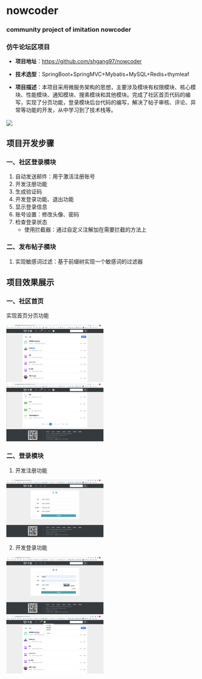 # nowcoder
### community project of imitation nowcoder

###  仿牛论坛区项目

- **项目地址**：https://github.com/shgang97/nowcoder

- **技术选型**：SpringBoot+SpringMVC+Mybatis+MySQL+Redis+thymleaf

- **项目描述**：本项目采用微服务架构的思想，主要涉及模块有权限模块、核心模块、性能模块、通知模块、搜素模块和其他模块。完成了社区首页代码的编写，实现了分页功能，登录模块后台代码的编写，解决了帖子审核、评论、异常等功能的开发，从中学习到了技术栈等。

<a href="https://github.com/shgang97/nowcoder">
  <img align="center" src="https://github-readme-stats.vercel.app/api/pin/?username=shgang97&repo=nowcoder&bg_color=000000&title_color=00ff00&icon_color=ffff33&text_color=ffffff" /></a>



## 项目开发步骤

### 一、社区登录模块

1. 自动发送邮件：用于激活注册账号
2. 开发注册功能
3. 生成验证码
4. 开发登录功能、退出功能
5. 显示登录信息
6. 账号设置：修改头像、密码
7. 检查登录状态
   - 使用拦截器：通过自定义注解加在需要拦截的方法上



### 二、发布帖子模块

1. 实现敏感词过滤：基于前缀树实现一个敏感词的过滤器

## 项目效果展示



### 一、社区首页

实现首页分页功能

<img src="./effectpicture/indexpage2022-04-08_01-43-45.jpg" style="zoom:25%;" />

<img src="./effectpicture/indexpage12022-04-08_01-43-17.jpg" alt="indexpage12022-04-08_0143-17" style="zoom:25%;" />



### 二、登录模块

1. 开发注册功能

<img src="./effectpicture/mlogin/register2022-04-14_02-45-55.jpg" alt="register2022-04-14_02-45-55" style="zoom:25%;" />

2. 开发登录功能

<img src="./effectpicture/mlogin/login2022-04-14_02-49-49.jpg" alt="login2022-04-14_02-49-49" style="zoom:25%;" />



<img src="./effectpicture/mlogin/loginpostXnip2022-04-14_02-51-50.jpg" alt="loginpostXnip2022-04-14_02-51-50" style="zoom:25%;" />
